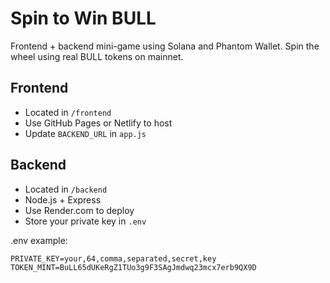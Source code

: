 # Spin to Win BULL

Frontend + backend mini-game using Solana and Phantom Wallet. Spin the wheel using real BULL tokens on mainnet.

## Frontend
- Located in `/frontend`
- Use GitHub Pages or Netlify to host
- Update `BACKEND_URL` in `app.js`

## Backend
- Located in `/backend`
- Node.js + Express
- Use Render.com to deploy
- Store your private key in `.env`

.env example:

```
PRIVATE_KEY=your,64,comma,separated,secret,key
TOKEN_MINT=BuLL65dUKeRgZ1TUo3g9F3SAgJmdwq23mcx7erb9QX9D
```